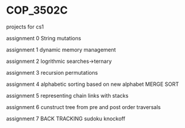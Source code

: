 # COP_3502C
projects for cs1

assignment 0
String mutations

assignment 1
dynamic memory management

assignment 2
logrithmic searches->ternary

assignment 3 
recursion permutations

assignment 4
alphabetic sorting based on new alphabet
MERGE SORT

assignment 5 
representing chain links with stacks

assignment 6
cunstruct tree from pre and post order traversals

assignment 7
BACK TRACKING
sudoku knockoff
